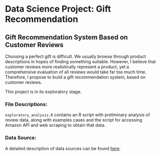 # Data Science Project: Gift Recommendation
## Gift Recommendation System Based on Customer Reviews
  
Choosing a perfect gift is difficult. We usually browse through product descriptions in hopes of finding something suitable. However, I believe that customer reviews more realistically represent a product, yet a comprehensive evaluation of all reviews would take far too much time. Therefore, I propose to build a gift recommendation system, based on customer reviews.  

This project is in its exploratory stage.  

### File Descriptions:
`exploratory_analysis.R` contains an R script with preliminary analysis of review data, along with examples cases and the script for accessing Amazon API and web scraping to obtain that data.  
  
### Data Source:
A detailed description of data sources can be found [here](data_source.md).
